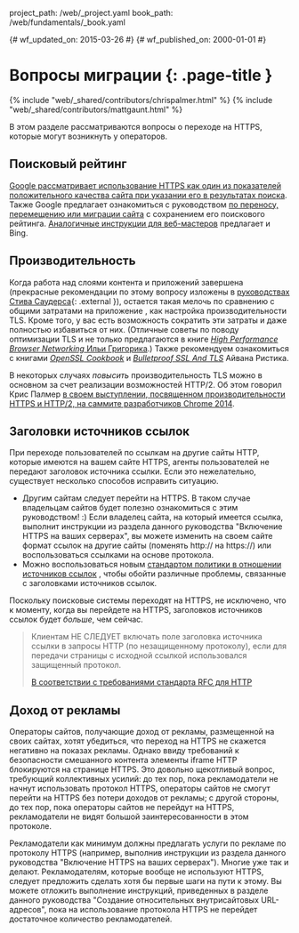 project_path: /web/_project.yaml
book_path: /web/fundamentals/_book.yaml

{# wf_updated_on: 2015-03-26 #}
{# wf_published_on: 2000-01-01 #}

# Вопросы миграции {: .page-title }

{% include "web/_shared/contributors/chrispalmer.html" %}
{% include "web/_shared/contributors/mattgaunt.html" %}


В этом разделе рассматриваются вопросы о переходе на HTTPS, которые могут возникнуть у операторов.


## Поисковый рейтинг

[Google рассматривает использование HTTPS как один из показателей положительного
 качества сайта при указании его в результатах поиска](https://googlewebmastercentral.blogspot.com/2014/08/https-as-ranking-signal.html).
Также Google предлагает ознакомиться с руководством [по переносу, перемещению или миграции 
сайта](https://support.google.com/webmasters/topic/6029673) с сохранением его
 поискового рейтинга. [Аналогичные инструкции для 
веб-мастеров](http://www.bing.com/webmaster/help/webmaster-guidelines-30fba23a) предлагает и Bing.

## Производительность

Когда работа над слоями контента и приложений завершена (прекрасные рекомендации по этому вопросу изложены в [руководствах Стива 
Саудерса](https://stevesouders.com/){: .external }), остается 
такая мелочь по сравнению с общими затратами на приложение
, как настройка производительности TLS. Кроме того, у вас есть возможность сократить эти затраты и даже полностью избавиться от них. (Отличные 
советы по поводу оптимизации TLS и не только предлагаются в книге _[High Performance Browser
Networking](http://chimera.labs.oreilly.com/books/1230000000545)_[ Ильи
Григорика](http://chimera.labs.oreilly.com/books/1230000000545).) Также рекомендуем ознакомиться с книгами
 _[OpenSSL
Cookbook](https://www.feistyduck.com/books/openssl-cookbook/)_ и _[Bulletproof
SSL And TLS](https://www.feistyduck.com/books/bulletproof-ssl-and-tls/)_ Айвана Ристика.

В некоторых случаях _повысить_ производительность TLS можно в основном за счет реализации возможностей 
HTTP/2. Об этом говорил Крис Палмер [в своем выступлении, посвященном производительности HTTPS и HTTP/2, на саммите разработчиков Chrome 
2014](/web/shows/cds/2014/tls-all-the-things).

## Заголовки источников ссылок

При переходе пользователей по ссылкам на другие 
сайты HTTP, которые имеются на вашем сайте HTTPS, агенты пользователей не передают заголовок источника ссылки. Если это нежелательно, существует несколько 
способов исправить ситуацию.

* Другим сайтам следует перейти на HTTPS. В таком случае владельцам сайтов будет полезно ознакомиться с этим 
руководством! :) Если владелец сайта, на который имеется ссылка, выполнит инструкции из раздела данного руководства "Включение HTTPS на ваших серверах", вы можете изменить на своем сайте формат
 ссылок на другие сайты (поменять http://  на https://) или воспользоваться ссылками 
на основе протокола.
* Можно воспользоваться новым [стандартом политики в отношении источников 
ссылок](http://www.w3.org/TR/referrer-policy/#referrer-policy-delivery-meta)
, чтобы обойти различные проблемы, связанные с заголовками источников ссылок.

Поскольку поисковые системы переходят на HTTPS, не исключено, что к моменту, когда вы перейдете на HTTPS,
заголовков источников ссылок будет _больше_, чем сейчас.

<blockquote>Клиентам НЕ СЛЕДУЕТ включать поле заголовка источника ссылки в запросы HTTP (по незащищенному протоколу), если для передачи страницы с исходной ссылкой использовался защищенный протокол.<p><a href="https://tools.ietf.org/html/rfc2616#section-15.1.3">В соответствии с требованиями стандарта RFC для HTTP</a></p></blockquote>

## Доход от рекламы

Операторы сайтов, получающие доход от рекламы, размещенной на своих сайтах, хотят убедиться, что 
переход на HTTPS не скажется негативно на показах рекламы. Однако ввиду требований к безопасности смешанного контента 
элементы iframe HTTP блокируются на странице HTTPS. Это довольно 
щекотливый вопрос, требующий коллективных усилий: до тех пор, пока рекламодатели не начнут использовать протокол HTTPS,
 операторы сайтов не смогут перейти на HTTPS без потери доходов от рекламы; с другой стороны, до тех пор, пока
 операторы сайтов не перейдут на HTTPS, рекламодатели не видят большой заинтересованности в этом протоколе.

Рекламодатели как минимум должны предлагать услуги по рекламе по протоколу HTTPS (например, выполнив инструкции из 
раздела данного руководства "Включение HTTPS на ваших серверах"). Многие уже так и делают. Рекламодателям, которые вообще не используют
 HTTPS, следует предложить сделать хотя бы первые шаги на пути к этому. Вы можете отложить выполнение инструкций, приведенных в разделе данного руководства "Создание относительных внутрисайтовых URL-адресов",
 пока на использование протокола HTTPS не перейдет достаточное количество рекламодателей.

